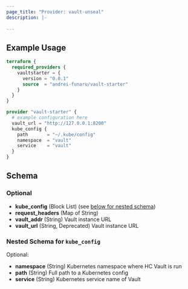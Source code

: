 ```yaml
---
page_title: "Provider: vault-unseal"
description: |-
  
---
```


## Example Usage

```terraform
terraform {
  required_providers {
    vaultstarter = {
      version = "0.0.1"
      source  = "andrei-funaru/vault-starter"
    }
  }
}

provider "vault-starter" {
  # example configuration here
  vault_url = "http://127.0.0.1:8200"
  kube_config {
    path       = "~/.kube/config"
    namespace  = "vault"
    service    = "vault"
  }
}
```

<!-- schema generated by tfplugindocs -->
## Schema

### Optional

- **kube_config** (Block List) (see [below for nested schema](#nestedblock--kube_config))
- **request_headers** (Map of String)
- **vault_addr** (String) Vault instance URL
- **vault_url** (String, Deprecated) Vault instance URL

<a id="nestedblock--kube_config"></a>
### Nested Schema for `kube_config`

Optional:

- **namespace** (String) Kubernetes namespace where HC Vault is run
- **path** (String) Full path to a Kubernetes config
- **service** (String) Kubernetes service name of Vault
